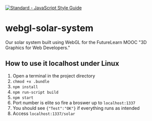 [![Standard - JavaScript Style Guide](https://img.shields.io/badge/code%20style-standard-brightgreen.svg)](http://standardjs.com/)

# webgl-solar-system
Our solar system built using WebGL for the FutureLearn MOOC "3D Graphics for Web Developers."

## How to use it localhost under Linux
1. Open a terminal in the project directory
2. `chmod +x .bundle`
3. `npm install`
4. `npm run-script build`
5. `npm start`
6. Port number is elite so fire a broswer up to `localhost:1337`
7. You should see `{"Test":"OK"}` if everything runs as intended
8. Access `localhost:1337/solar`

